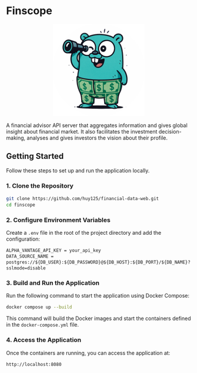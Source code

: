 # Finscope

<p align="center"><img src="img/finscrope_logo.jpg" width="250"/></p>

A financial advisor API server that aggregates information and gives global insight about financial market.
It also facilitates the investment decision-making, analyses and gives investors the vision about their profile.

## Getting Started

Follow these steps to set up and run the application locally.

### 1. Clone the Repository

```bash
git clone https://github.com/huy125/financial-data-web.git
cd finscope
```

### 2. Configure Environment Variables

Create a `.env` file in the root of the project directory and add the configuration:

```plaintext
ALPHA_VANTAGE_API_KEY = your_api_key
DATA_SOURCE_NAME = postgres://${DB_USER}:${DB_PASSWORD}@${DB_HOST}:${DB_PORT}/${DB_NAME}?sslmode=disable
```

### 3. Build and Run the Application

Run the following command to start the application using Docker Compose:

```bash
docker compose up --build
```

This command will build the Docker images and start the containers defined in the `docker-compose.yml` file.

### 4. Access the Application

Once the containers are running, you can access the application at:

```
http://localhost:8080
```
